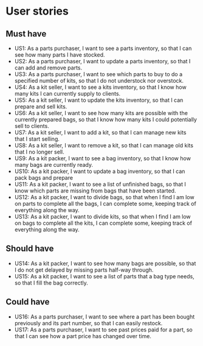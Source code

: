 # User stories

## Must have

- US1: As a parts purchaser, I want to see a parts inventory, so that I can see how many parts I have stocked.
- US2: As a parts purchaser, I want to update a parts inventory, so that I can add and remove parts.
- US3: As a parts purchaser, I want to see which parts to buy to do a specified number of kits, so that I do not understock nor overstock.
- US4: As a kit seller, I want to see a kits inventory, so that I know how many kits I can currently supply to clients.
- US5: As a kit seller, I want to update the kits inventory, so that I can prepare and sell kits.
- US6: As a kit seller, I want to see how many kits are possible with the currently prepared bags, so that I know how many kits I could potentially sell to clients.
- US7: As a kit seller, I want to add a kit, so that I can manage new kits that I start selling.
- US8: As a kit seller, I want to remove a kit, so that I can manage old kits that I no longer sell.
- US9: As a kit packer, I want to see a bag inventory, so that I know how many bags are currently ready.
- US10: As a kit packer, I want to update a bag inventory, so that I can pack bags and prepare
- US11: As a kit packer, I want to see a list of unfinished bags, so that I know which parts are missing from bags that have been started.
- US12: As a kit packer, I want to divide bags, so that when I find I am low on parts to complete all the bags, I can complete some, keeping track of everything along the way.
- US13: As a kit packer, I want to divide kits, so that when I find I am low on bags to complete all the kits, I can complete some, keeping track of everything along the way.

## Should have

- US14: As a kit packer, I want to see how many bags are possible, so that I do not get delayed by missing parts half-way through.
- US15: As a kit packer, I want to see a list of parts that a bag type needs, so that I fill the bag correctly.

## Could have

- US16: As a parts purchaser, I want to see where a part has been bought previously and its part number, so that I can easily restock.
- US17: As a parts purchaser, I want to see past prices paid for a part, so that I can see how a part price has changed over time.
